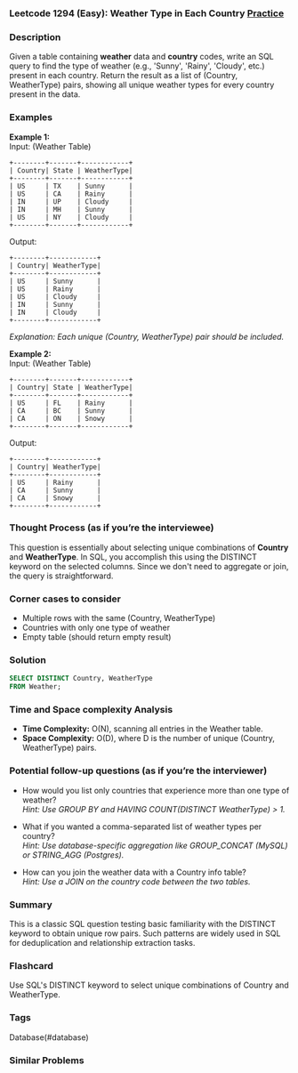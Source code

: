 ### Leetcode 1294 (Easy): Weather Type in Each Country [Practice](https://leetcode.com/problems/weather-type-in-each-country)

### Description  
Given a table containing **weather** data and **country** codes, write an SQL query to find the type of weather (e.g., 'Sunny', 'Rainy', 'Cloudy', etc.) present in each country. Return the result as a list of (Country, WeatherType) pairs, showing all unique weather types for every country present in the data.

### Examples  
**Example 1:**  
Input: (Weather Table)
```
+--------+-------+------------+
| Country| State | WeatherType|
+--------+-------+------------+
| US     | TX    | Sunny      |
| US     | CA    | Rainy      |
| IN     | UP    | Cloudy     |
| IN     | MH    | Sunny      |
| US     | NY    | Cloudy     |
+--------+-------+------------+
```
Output:
```
+--------+------------+
| Country| WeatherType|
+--------+------------+
| US     | Sunny      |
| US     | Rainy      |
| US     | Cloudy     |
| IN     | Sunny      |
| IN     | Cloudy     |
+--------+------------+
```
*Explanation: Each unique (Country, WeatherType) pair should be included.*

**Example 2:**  
Input: (Weather Table)
```
+--------+-------+------------+
| Country| State | WeatherType|
+--------+-------+------------+
| US     | FL    | Rainy      |
| CA     | BC    | Sunny      |
| CA     | ON    | Snowy      |
+--------+-------+------------+
```
Output:
```
+--------+------------+
| Country| WeatherType|
+--------+------------+
| US     | Rainy      |
| CA     | Sunny      |
| CA     | Snowy      |
+--------+------------+
```

### Thought Process (as if you’re the interviewee)  
This question is essentially about selecting unique combinations of **Country** and **WeatherType**. In SQL, you accomplish this using the DISTINCT keyword on the selected columns. Since we don't need to aggregate or join, the query is straightforward.

### Corner cases to consider  
- Multiple rows with the same (Country, WeatherType)
- Countries with only one type of weather
- Empty table (should return empty result)

### Solution

```sql
SELECT DISTINCT Country, WeatherType
FROM Weather;
```

### Time and Space complexity Analysis  
- **Time Complexity:** O(N), scanning all entries in the Weather table.
- **Space Complexity:** O(D), where D is the number of unique (Country, WeatherType) pairs.

### Potential follow-up questions (as if you’re the interviewer)  
- How would you list only countries that experience more than one type of weather?  
  *Hint: Use GROUP BY and HAVING COUNT(DISTINCT WeatherType) > 1.*

- What if you wanted a comma-separated list of weather types per country?  
  *Hint: Use database-specific aggregation like GROUP_CONCAT (MySQL) or STRING_AGG (Postgres).* 

- How can you join the weather data with a Country info table?  
  *Hint: Use a JOIN on the country code between the two tables.*

### Summary
This is a classic SQL question testing basic familiarity with the DISTINCT keyword to obtain unique row pairs. Such patterns are widely used in SQL for deduplication and relationship extraction tasks.


### Flashcard
Use SQL's DISTINCT keyword to select unique combinations of Country and WeatherType.

### Tags
Database(#database)

### Similar Problems
